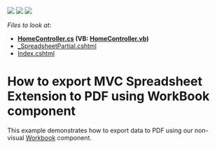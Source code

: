 <!-- default badges list -->
![](https://img.shields.io/endpoint?url=https://codecentral.devexpress.com/api/v1/VersionRange/128553893/14.1.7%2B)
[![](https://img.shields.io/badge/Open_in_DevExpress_Support_Center-FF7200?style=flat-square&logo=DevExpress&logoColor=white)](https://supportcenter.devexpress.com/ticket/details/T157548)
[![](https://img.shields.io/badge/📖_How_to_use_DevExpress_Examples-e9f6fc?style=flat-square)](https://docs.devexpress.com/GeneralInformation/403183)
<!-- default badges end -->
<!-- default file list -->
*Files to look at*:

* **[HomeController.cs](./CS/DXWebApplication24/Controllers/HomeController.cs) (VB: [HomeController.vb](./VB/DXWebApplication24/Controllers/HomeController.vb))**
* [_SpreadsheetPartial.cshtml](./CS/DXWebApplication24/Views/Home/_SpreadsheetPartial.cshtml)
* [Index.cshtml](./CS/DXWebApplication24/Views/Home/Index.cshtml)
<!-- default file list end -->
# How to export MVC Spreadsheet Extension to PDF using WorkBook component


This example demonstrates how to export data to PDF using our non-visual <a href="https://documentation.devexpress.com/#DocumentServer/CustomDocument14921">Workbook</a> component.

<br/>



